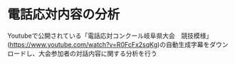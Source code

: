 # 電話応対内容の分析
Youtubeで公開されている「電話応対コンクール岐阜県大会　競技模様」(https://www.youtube.com/watch?v=R0FcFx2sqKg)の自動生成字幕をダウンロードし、大会参加者の対話内容に関する分析を行う
